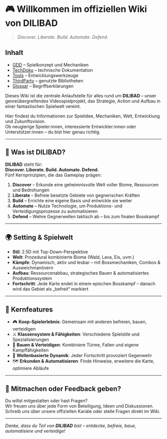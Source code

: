 
# 🎮 Willkommen im offiziellen Wiki von **DILIBAD**

> *Discover. Liberate. Build. Automate. Defend.*

## Inhalt

- [GDD](de/Dokumentation/GDD/README.md) – Spielkonzept und Mechaniken
- [TechDoku](TechDoku/TechDokuReadme.md) – technische Dokumentation
- [Tools](Tools/ToolsReadme.md) – Entwicklungswerkzeuge
- [ThirdParty](de/Dokumentation/ThirdParty/README.md) – genutzte Bibliotheken
- [Glossar](de/Dokumentation/Glossar/README.md) – Begriffserklärungen



Dieses Wiki ist die zentrale Anlaufstelle für alles rund um **DILIBAD** – unser genreübergreifendes Videospielprojekt, das Strategie, Action und Aufbau in einer fantastischen Spielwelt vereint.

Hier findest du Informationen zur Spielidee, Mechaniken, Welt, Entwicklung und Zukunftsvision.  
Ob neugierige Spieler:innen, interessierte Entwickler:innen oder Unterstützer:innen – du bist hier genau richtig.

---

## 📌 Was ist DILIBAD?

**DILIBAD** steht für:  
**Discover. Liberate. Build. Automate. Defend.**  
Fünf Kernprinzipien, die das Gameplay prägen:

1. **Discover** – Erkunde eine geheimnisvolle Welt voller Biome, Ressourcen und Bedrohungen  
2. **Liberate** – Befreie besetzte Gebiete von gegnerischen Kräften  
3. **Build** – Errichte eine eigene Basis und entwickle sie weiter  
4. **Automate** – Nutze Technologie, um Produktions- und Verteidigungsprozesse zu automatisieren  
5. **Defend** – Wehre Gegnerwellen taktisch ab – bis zum finalen Bosskampf

---

## 🌍 Setting & Spielwelt

- **Stil**: 2.5D mit Top-Down-Perspektive  
- **Welt**: Prozedural kombinierte Biome (Wald, Lava, Eis, uvm.)  
- **Kämpfe**: Dynamisch, aktiv und lesbar – mit Bossmechaniken, Combos & Ausweichmanövern  
- **Aufbau**: Ressourcenabbau, strategisches Bauen & automatisiertes Produktionssystem  
- **Fortschritt**: Jede Karte endet in einem epischen Bosskampf – danach wird das Gebiet als „befreit“ markiert

---

## 🧩 Kernfeatures

- 🎮 **Koop-Spielerlebnis**: Gemeinsam mit anderen befreien, bauen, verteidigen  
- ⚔️ **Klassensystem & Fähigkeiten**: Verschiedene Spielstile und Spezialisierungen  
- 🧱 **Bauen & Verteidigen**: Kombiniere Türme, Fallen und eigene Kampffähigkeiten  
- 🔁 **Wellenbasierte Dynamik**: Jeder Fortschritt provoziert Gegenwehr  
- 🗺️ **Erkunden & Automatisieren**: Finde Hinweise, erweitere die Karte, optimiere Abläufe



---

## 💬 Mitmachen oder Feedback geben?

Du willst mitgestalten oder hast Fragen?  
Wir freuen uns über jede Form von Beteiligung, Ideen und Diskussionen.  
Schreib uns über unsere offiziellen Kanäle oder stelle Fragen direkt im Wiki.

---

*Danke, dass du Teil von **DILIBAD** bist – entdecke, befreie, baue, automatisiere und verteidige!*
